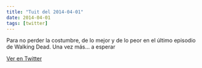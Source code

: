 ```yaml
---
title: "Tuit del 2014-04-01"
date: 2014-04-01
tags: [twitter]
---
```


Para no perder la costumbre, de lo mejor y de lo peor en el último episodio de Walking Dead. Una vez más... a esperar



[Ver en Twitter](https://twitter.com/i/web/status/451112946991919104)
